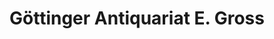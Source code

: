 ---
title: "Göttinger Antiquariat E. Gross"
url: /goettingen/goettinger-antiquariat-e-gross/
shop: Bücher
---